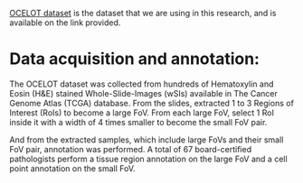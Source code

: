 [OCELOT dataset](https://lunit-io.github.io/research/ocelot_dataset/) is the dataset that we are using in this research, and is available on the link provided.

# Data acquisition and annotation:
The OCELOT dataset was collected from hundreds of Hematoxylin and Eosin (H&E) stained Whole-Slide-Images (wSIs) available in The Cancer Genome Atlas (TCGA) database. From the slides, extracted 1 to 3 Regions of Interest (RoIs) to become a large FoV. From each large FoV, select 1 RoI inside it with a width of 4 times smaller to become the small FoV pair.

And from the extracted samples, which include large FoVs and their small FoV pair, annotation was performed. A total of 67 board-certified pathologists perform a tissue region annotation on the large FoV and a cell point annotation on the small FoV.


